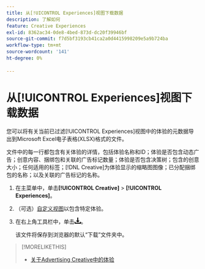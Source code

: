 ```yaml
---
title: 从[!UICONTROL Experiences]视图下载数据
description: 了解如何
feature: Creative Experiences
exl-id: 8362ac34-0de8-4bed-873d-dc20f39946bf
source-git-commit: f7d5bf3193cb41ca2a0d4415998209e5a9b724ba
workflow-type: tm+mt
source-wordcount: '141'
ht-degree: 0%

---
```


# 从[!UICONTROL Experiences]视图下载数据

您可以将有关当前已过滤[!UICONTROL Experiences]视图中的体验的元数据导出到Microsoft Excel电子表格(XLSX)格式的文件。

文件中的每一行都包含有关体验的详情，包括体验名称和ID；体验是否包含动态广告；创意内容、捆绑包和关联的广告标记数量；体验是否包含决策树；包含的创意大小；任何适用的标签；[!DNL Creative]为体验显示的缩略图图像；已分配捆绑包的名称；以及关联的广告标记的名称。

1. 在主菜单中，单击&#x200B;**[!UICONTROL Creative]** > **[!UICONTROL Experiences]**。

1. （可选）[自定义视图](/help/creative/introduction/customize-data-views.md)以包含特定体验。

1. 在右上角工具栏中，单击![下载](/help/creative/assets/download.png "下载")。

   该文件将保存到浏览器的默认“下载”文件夹中。

>[!MORELIKETHIS]
>* [关于Advertising Creative中的体验](/help/creative/experiences/experience-about.md)
